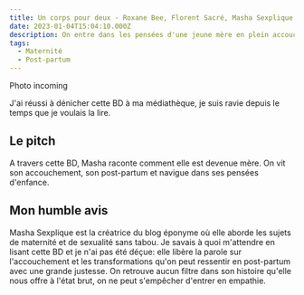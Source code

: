 ```yaml
---
title: Un corps pour deux - Roxane Bee, Florent Sacré, Masha Sexplique
date: 2023-01-04T15:04:10.000Z
description: On entre dans les pensées d'une jeune mère en plein accouchement. La suite pourrait vous surprendre !
tags:
  - Maternité
  - Post-partum
---
```


Photo incoming

J'ai réussi à dénicher cette BD à ma médiathèque, je suis ravie depuis le temps que je voulais la lire.

## Le pitch
A travers cette BD, Masha raconte comment elle est devenue mère. On vit son accouchement, son post-partum et navigue dans ses pensées d'enfance.

## Mon humble avis

Masha Sexplique est la créatrice du blog éponyme où elle aborde les sujets de maternité et de sexualité sans tabou. Je savais à quoi m'attendre en lisant cette BD et je n'ai pas été déçue: elle libère la parole sur l'accouchement et les transformations qu'on peut ressentir en post-partum avec une grande justesse. On retrouve aucun filtre dans son histoire qu'elle nous offre à l'état brut, on ne peut s'empêcher d'entrer en empathie.

